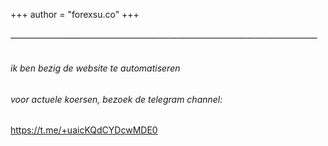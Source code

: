 +++
author = "forexsu.co"
+++
###### ———————————————————————————————————

###### ik ben bezig de website te automatiseren
###### voor actuele koersen, bezoek de telegram channel:
https://t.me/+uaicKQdCYDcwMDE0

<!-- ###### usd-srd
bank|$ aankoop|$ verkoop
:-----:|:-----:|:-----:|:-----:
dsb |{{< dsb usd_aankoop>}}|{{< dsb usd_verkoop>}}|{{< dsb status>}}
fina |{{< fina usd_aankoop>}}|{{< fina usd_verkoop>}}|{{< fina status>}}
hakrin |{{< hakrin usd_aankoop>}}|{{< hakrin usd_verkoop>}}|{{< hakrin status>}}
republic |{{< republic usd_aankoop>}}|{{< republic usd_verkoop>}}|{{< republic status>}}
vcb |{{< vcb usd_aankoop>}}|{{< vcb usd_verkoop>}}|{{< vcb status>}}
godo |{{< godo usd_aankoop>}}|{{< godo usd_verkoop>}}|{{< godo status>}}

&nbsp;cambio&nbsp;|$ aankoop|$ verkoop
:-----:|:-----:|:-----:|:-----:
cme |{{< cme usd_aankoop>}}|{{< cme usd_verkoop>}}|{{< cme status>}}
florin |{{< dalflo usd_aankoop>}}|{{< dalflo usd_verkoop>}}|{{< dalflo status>}}
multi |{{< multi usd_aankoop>}}|{{< multi usd_verkoop>}}|{{< multi status>}}

###### ———————————————————————————————————
###### eur-srd
bank|€ aankoop|€ verkoop
:-----:|:-----:|:-----:|:-----:
dsb |{{< dsb eur_aankoop>}}|{{< dsb eur_verkoop>}}|{{< dsb status>}}
fina |{{< fina eur_aankoop>}}|{{< fina eur_verkoop>}}|{{< fina status>}}
hakrin |{{< hakrin eur_aankoop>}}|{{< hakrin eur_verkoop>}}|{{< hakrin status>}}
republic |{{< republic eur_aankoop>}}|{{< republic eur_verkoop>}}|{{< republic status>}}
vcb |{{< vcb eur_aankoop>}}|{{< vcb eur_verkoop>}}|{{< vcb status>}}
godo |{{< godo eur_aankoop>}}|{{< godo eur_verkoop>}}|{{< godo status>}}

&nbsp;cambio&nbsp;|€ aankoop|€ verkoop
:-----:|:-----:|:-----:|:-----:
cme |{{< cme eur_aankoop>}}|{{< cme eur_verkoop>}}|{{< cme status>}}
florin |{{< dalflo eur_aankoop>}}|{{< dalflo eur_verkoop>}}|{{< dalflo status>}}
multi |{{< multi eur_aankoop>}}|{{< multi eur_verkoop>}}|{{< multi status>}}

###### ———————————————————————————————————
###### eur-usd
bank|eur → usd|usd → eur
:-----:|:-----:|:-----:|:-----:
dsb |{{< dsb eur_naar_usd>}}|{{< dsb usd_naar_eur>}}|{{< dsb status>}}
fina |{{< fina eur_naar_usd>}}|{{< fina usd_naar_eur>}}|{{< fina status>}}
hakrin |{{< hakrin eur_naar_usd>}}|{{< hakrin usd_naar_eur>}}|{{< hakrin status>}}
republic  |—|—
vcb |{{< vcb eur_naar_usd>}}|{{< vcb usd_naar_eur>}}|{{< vcb status>}}
godo |{{< godo eur_naar_usd>}}|{{< godo usd_naar_eur>}}|{{< godo status>}}

&nbsp;cambio&nbsp;|eur → usd|usd → eur
:-----:|:-----:|:-----:|:-----:
cme |{{< cme eur_naar_usd>}}|{{< cme usd_naar_eur>}}|{{< cme status>}}
florin |{{< dalflo eur_naar_usd>}}|{{< dalflo usd_naar_eur>}}|{{< dalflo status>}}
multi |{{< multi eur_naar_usd>}}|{{< multi usd_naar_eur>}}|{{< multi status>}}
###### ——————————————————————————————————— -->
